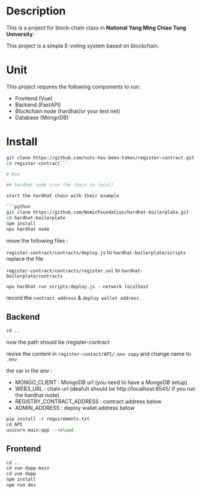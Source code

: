 # Description

This is a project for block-chain class in **National Yang Ming Chiao Tung University**.

This project is a simple E-voting system based on blockchain.

# Unit

This project requires the following components to run:

- Frontend (Vue)
- Backend (FastAPI)
- Blockchain node (hardhat/or your test net)
- Database (MongoDB)

# Install

```bash
git clone https://github.com/nuts-has-been-taken/register-contract.git
cd register-contract```

# Run

## hardhat node (run the chain in local)

start the hardhat chain with their example

```python
git clone https://github.com/NomicFoundation/hardhat-boilerplate.git
cd hardhat-boilerplate
npm install
npx hardhat node
```

move the following files :

`register-contract/contracts/deploy.js` to `hardhat-boilerplate/scripts` replace the file

`register-contract/contracts/register.sol` to `hardhat-boilerplate/contracts` 

```python
npx hardhat run scripts/deploy.js --network localhost
```

record the `contract address` & `deploy wallet address`

## Backend

```python
cd ..
```

now the path should be /register-contract

revise the content in `register-contact/API/.env copy` and change name to `.env`

the var in the env :

- MONGO_CLIENT : MongoDB url (you need to have a MongoDB setup)
- WEB3_URL : chain url  (deafult should be http://localhost:8545/ if you run the hardhat node)
- REGISTRY_CONTRACT_ADDRESS : contract address below
- ADMIN_ADDRESS : deploy wallet address below

```python
pip install -r requirements.txt
cd API
uvicorn main:app --reload
```

## Frontend

```python
cd ..
cd vue-dapp-main
cd vue-dapp
npm install
npm run dev
```

